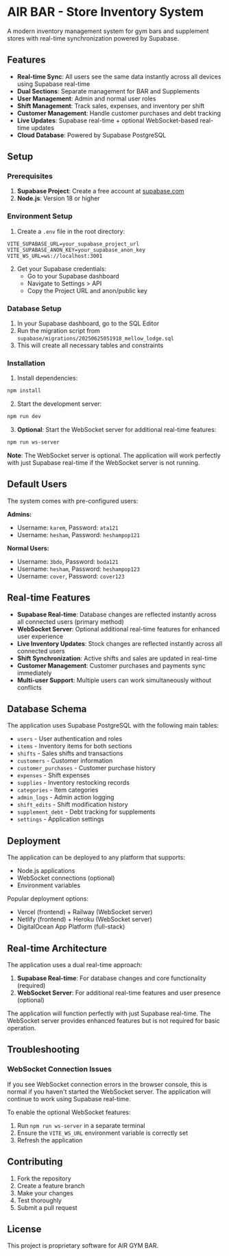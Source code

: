 # AIR BAR - Store Inventory System

A modern inventory management system for gym bars and supplement stores with real-time synchronization powered by Supabase.

## Features

- **Real-time Sync**: All users see the same data instantly across all devices using Supabase real-time
- **Dual Sections**: Separate management for BAR and Supplements
- **User Management**: Admin and normal user roles
- **Shift Management**: Track sales, expenses, and inventory per shift
- **Customer Management**: Handle customer purchases and debt tracking
- **Live Updates**: Supabase real-time + optional WebSocket-based real-time updates
- **Cloud Database**: Powered by Supabase PostgreSQL

## Setup

### Prerequisites

1. **Supabase Project**: Create a free account at [supabase.com](https://supabase.com)
2. **Node.js**: Version 18 or higher

### Environment Setup

1. Create a `.env` file in the root directory:
```env
VITE_SUPABASE_URL=your_supabase_project_url
VITE_SUPABASE_ANON_KEY=your_supabase_anon_key
VITE_WS_URL=ws://localhost:3001
```

2. Get your Supabase credentials:
   - Go to your Supabase dashboard
   - Navigate to Settings > API
   - Copy the Project URL and anon/public key

### Database Setup

1. In your Supabase dashboard, go to the SQL Editor
2. Run the migration script from `supabase/migrations/20250625051918_mellow_lodge.sql`
3. This will create all necessary tables and constraints

### Installation

1. Install dependencies:
```bash
npm install
```

2. Start the development server:
```bash
npm run dev
```

3. **Optional**: Start the WebSocket server for additional real-time features:
```bash
npm run ws-server
```

**Note**: The WebSocket server is optional. The application will work perfectly with just Supabase real-time if the WebSocket server is not running.

## Default Users

The system comes with pre-configured users:

**Admins:**
- Username: `karem`, Password: `ata121`
- Username: `hesham`, Password: `heshampop121`

**Normal Users:**
- Username: `3bdo`, Password: `boda121`
- Username: `hesham`, Password: `heshampop123`
- Username: `cover`, Password: `cover123`

## Real-time Features

- **Supabase Real-time**: Database changes are reflected instantly across all connected users (primary method)
- **WebSocket Server**: Optional additional real-time features for enhanced user experience
- **Live Inventory Updates**: Stock changes are reflected instantly across all connected users
- **Shift Synchronization**: Active shifts and sales are updated in real-time
- **Customer Management**: Customer purchases and payments sync immediately
- **Multi-user Support**: Multiple users can work simultaneously without conflicts

## Database Schema

The application uses Supabase PostgreSQL with the following main tables:
- `users` - User authentication and roles
- `items` - Inventory items for both sections
- `shifts` - Sales shifts and transactions
- `customers` - Customer information
- `customer_purchases` - Customer purchase history
- `expenses` - Shift expenses
- `supplies` - Inventory restocking records
- `categories` - Item categories
- `admin_logs` - Admin action logging
- `shift_edits` - Shift modification history
- `supplement_debt` - Debt tracking for supplements
- `settings` - Application settings

## Deployment

The application can be deployed to any platform that supports:
- Node.js applications
- WebSocket connections (optional)
- Environment variables

Popular deployment options:
- Vercel (frontend) + Railway (WebSocket server)
- Netlify (frontend) + Heroku (WebSocket server)
- DigitalOcean App Platform (full-stack)

## Real-time Architecture

The application uses a dual real-time approach:
1. **Supabase Real-time**: For database changes and core functionality (required)
2. **WebSocket Server**: For additional real-time features and user presence (optional)

The application will function perfectly with just Supabase real-time. The WebSocket server provides enhanced features but is not required for basic operation.

## Troubleshooting

### WebSocket Connection Issues

If you see WebSocket connection errors in the browser console, this is normal if you haven't started the WebSocket server. The application will continue to work using Supabase real-time.

To enable the optional WebSocket features:
1. Run `npm run ws-server` in a separate terminal
2. Ensure the `VITE_WS_URL` environment variable is correctly set
3. Refresh the application

## Contributing

1. Fork the repository
2. Create a feature branch
3. Make your changes
4. Test thoroughly
5. Submit a pull request

## License

This project is proprietary software for AIR GYM BAR.